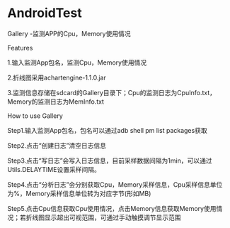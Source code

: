 # AndroidTest
Gallery -监测APP的Cpu，Memory使用情况

Features

1.输入监测App包名，监测Cpu，Memory使用情况

2.折线图采用achartengine-1.1.0.jar

3.监测信息存储在sdcard的Gallery目录下；Cpu的监测日志为CpuInfo.txt，Memory的监测日志为MemInfo.txt

How to use Gallery

Step1.输入监测App包名，包名可以通过adb shell pm list packages获取

Step2.点击“创建日志”清空日志信息

Step3.点击“写日志”会写入日志信息，目前采样数据间隔为1min，可以通过Utils.DELAYTIME设置采样间隔。

Step4.点击“分析日志”会分别获取Cpu，Memory采样信息，Cpu采样信息单位为%，Memory采样信息单位转为对应字节(形如MB)

Step5.点击Cpu信息获取Cpu使用情况，点击Memory信息获取Memory使用情况；若折线图显示超出可视范围，可通过手动触摸调节显示范围





